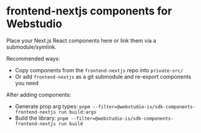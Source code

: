 # frontend-nextjs components for Webstudio

Place your Next.js React components here or link them via a submodule/symlink.

Recommended ways:

- Copy components from the `frontend-nextjs` repo into `private-src/`
- Or add `frontend-nextjs` as a git submodule and re-export components you need

After adding components:

- Generate prop arg types: `pnpm --filter=@webstudio-is/sdk-components-frontend-nextjs run build:args`
- Build the library: `pnpm --filter=@webstudio-is/sdk-components-frontend-nextjs run build`
